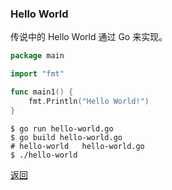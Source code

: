 ### Hello World

传说中的 Hello World 通过 Go 来实现。

```go
package main

import "fmt"

func main1() {
	fmt.Println("Hello World!")
}
```

```shell
$ go run hello-world.go
$ go build hello-world.go
# hello-world   hello-world.go
$ ./hello-world
```

[返回](../README.md)
